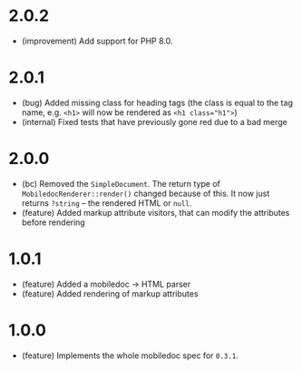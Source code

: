 2.0.2
=====

*   (improvement) Add support for PHP 8.0.


2.0.1
=====

*   (bug) Added missing class for heading tags (the class is equal to the tag name, e.g. `<h1>` will now be rendered as `<h1 class="h1">`)
*   (internal) Fixed tests that have previously gone red due to a bad merge


2.0.0
=====

*   (bc) Removed the `SimpleDocument`. The return type of `MobiledocRenderer::render()` changed because of this. It now just returns `?string` – the rendered HTML or `null`.
*   (feature) Added markup attribute visitors, that can modify the attributes before rendering


1.0.1
=====

*   (feature) Added a mobiledoc -> HTML parser
*   (feature) Added rendering of markup attributes


1.0.0
=====

*   (feature) Implements the whole mobiledoc spec for `0.3.1`.
